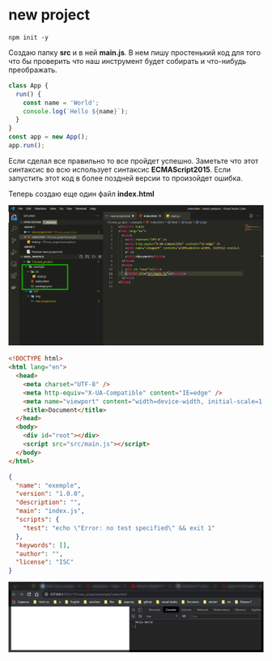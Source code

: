 # new project

```shell
npm init -y
```

Создаю папку **src** и в ней **main.js**. В нем пишу простенький код для того что бы проверить что наш инструмент будет собирать и что-нибудь преображать.

```js
class App {
  run() {
    const name = 'World';
    console.log(`Hello ${name}`);
  }
}
const app = new App();
app.run();
```

Если сделал все правильно то все пройдет успешно. Заметьте что этот синтаксис во всю использует синтаксис **ECMAScript2015**. Если запустить этот код в более поздней версии то произойдет ошибка.

Теперь создаю еще один файл **index.html**

![](img/001.png)

```html
<!DOCTYPE html>
<html lang="en">
  <head>
    <meta charset="UTF-8" />
    <meta http-equiv="X-UA-Compatible" content="IE=edge" />
    <meta name="viewport" content="width=device-width, initial-scale=1.0" />
    <title>Document</title>
  </head>
  <body>
    <div id="root"></div>
    <script src="src/main.js"></script>
  </body>
</html>
```

```json
{
  "name": "exemple",
  "version": "1.0.0",
  "description": "",
  "main": "index.js",
  "scripts": {
    "test": "echo \"Error: no test specified\" && exit 1"
  },
  "keywords": [],
  "author": "",
  "license": "ISC"
}
```

![](img/002.png)
